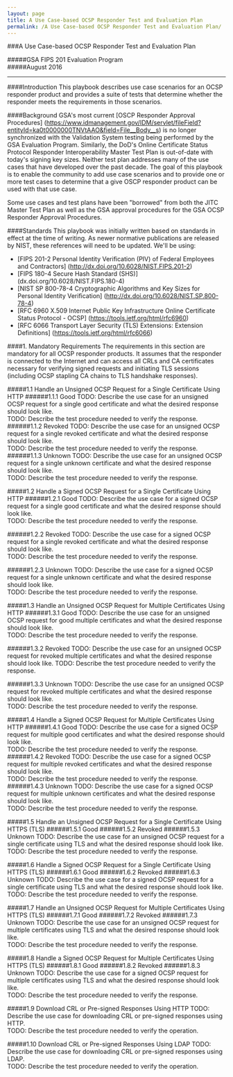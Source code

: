 ```yaml
---
layout: page
title: A Use Case-based OCSP Responder Test and Evaluation Plan
permalink: /A Use Case-based OCSP Responder Test and Evaluation Plan/
---
```

###A Use Case-based OCSP Responder Test and Evaluation Plan  
  
  
  
#####GSA FIPS 201 Evaluation Program  
#####August 2016  

---

####Introduction
This playbook describes use case scenarios for an OCSP responder product and provides a suite of
tests that determine whether the responder meets the requirements in those scenarios.

####Background
GSA's most current [OSCP Responder Approval Procedures] (https://www.idmanagement.gov/IDM/servlet/fileField?entityId=ka0t0000000TNVtAAO&field=File__Body__s) is no longer synchronized with 
the Validation System testing being performed by the GSA Evaluation Program.  Similarly, the 
DoD's Online Certificate Status Protocol Responder Interoperability Master Test Plan is out-of-date
with today's signing key sizes.  Neither test plan addresses many of the use cases that have
developed over the past decade.  The goal of this playbook is to enable the community to add use case
scenarios and to provide one or more test cases to determine that a give OSCP responder product
can be used with that use case.

Some use cases and test plans have been "borrowed" from both the JITC Master Test Plan as well as the GSA approval
procedures for the GSA OCSP Responder Approval Procedures.

####Standards
This playbook was initially written based on standards in effect at the time of writing.  As newer normative publications
are released by NIST, these references will need to be updated. We'll be using:
  * [FIPS 201-2 Personal Identity Verification \(PIV\) of Federal Employees and Contractors] (http://dx.doi.org/10.6028/NIST.FIPS.201-2)
  * [FIPS 180-4 Secure Hash Standard (SHS)] (dx.doi.org/10.6028/NIST.FIPS.180-4)
  * [NIST SP 800-78-4 Cryptographic Algorithms and Key Sizes for Personal Identity Verification] (http://dx.doi.org/10.6028/NIST.SP.800-78-4)
  * [RFC 6960 X.509 Internet Public Key Infrastructure Online Certificate Status Protocol - OCSP] (https://tools.ietf.org/html/rfc6960)
  * [RFC 6066 Transport Layer Security \(TLS\) Extensions: Extension Definitions] (https://tools.ietf.org/html/rfc6066)
  
####1. Mandatory Requirements
The requirements in this section are mandatory for all OCSP responder products.  It
assumes that the responder is connected to the Internet and can access all CRLs
and CA certificates necessary for verifying signed requests and initiating TLS
sessions (including OCSP stapling CA chains to TLS handshake responses).

#####1.1 Handle an Unsigned OCSP Request for a Single Certificate Using HTTP
######1.1.1 Good
TODO: Describe the use case for an unsigned OCSP request for a single good certificate and what the desired response should look like.  
TODO: Describe the test procedure needed to verify the response.   
######1.1.2 Revoked
TODO: Describe the use case for an unsigned OCSP request for a single revoked certificate and what the desired response should look like.  
TODO: Describe the test procedure needed to verify the response.  
######1.1.3 Unknown
TODO: Describe the use case for an unsigned OCSP request for a single unknown certificate and what the desired response should look like.  
TODO: Describe the test procedure needed to verify the response.

#####1.2 Handle a Signed OCSP Request for a Single Certificate Using HTTP
######1.2.1 Good
TODO: Describe the use case for a signed OCSP request for a single good certificate and what the desired response should look like.  
TODO: Describe the test procedure needed to verify the response.

######1.2.2 Revoked
TODO: Describe the use case for a signed OCSP request for a single revoked certificate and what the desired response should look like.  
TODO: Describe the test procedure needed to verify the response.

######1.2.3 Unknown
TODO: Describe the use case for a signed OCSP request for a single unknown certificate and what the desired response should look like.  
TODO: Describe the test procedure needed to verify the response.

#####1.3 Handle an Unsigned OCSP Request for Multiple Certificates Using HTTP
######1.3.1 Good
TODO: Describe the use case for an unsigned OCSP request for good multiple certificates and what the desired response should look like.  
TODO: Describe the test procedure needed to verify the response.

######1.3.2 Revoked
TODO: Describe the use case for an unsigned OCSP request for revoked multiple certificates and what the desired response should look like.
TODO: Describe the test procedure needed to verify the response.
  
######1.3.3 Unknown
TODO: Describe the use case for an unsigned OCSP request for revoked multiple certificates and what the desired response should look like.   
TODO: Describe the test procedure needed to verify the response.

#####1.4 Handle a Signed OCSP Request for Multiple Certificates Using HTTP
######1.4.1 Good
TODO: Describe the use case for a signed OCSP request for multiple good certificates and what the desired response should look like.  
TODO: Describe the test procedure needed to verify the response.
######1.4.2 Revoked
TODO: Describe the use case for a signed OCSP request for multiple revoked certificates and what the desired response should look like.  
TODO: Describe the test procedure needed to verify the response.
######1.4.3 Unknown
TODO: Describe the use case for a signed OCSP request for multiple unknown certificates and what the desired response should look like.  
TODO: Describe the test procedure needed to verify the response.

#####1.5 Handle an Unsigned OCSP Request for a Single Certificate Using HTTPS (TLS)
######1.5.1 Good
######1.5.2 Revoked
######1.5.3 Unknown
TODO: Describe the use case for an unsigned OCSP request for a single certificate using TLS and what the desired response should look like.   
TODO: Describe the test procedure needed to verify the response.

#####1.6 Handle a Signed OCSP Request for a Single Certificate Using HTTPS (TLS)
######1.6.1 Good
######1.6.2 Revoked
######1.6.3 Unknown
TODO: Describe the use case for a signed OCSP request for a single certificate using TLS and what the desired response should look like.  
TODO: Describe the test procedure needed to verify the response.

#####1.7 Handle an Unsigned OCSP Request for Multiple Certificates Using HTTPS (TLS)
######1.7.1 Good
######1.7.2 Revoked
######1.7.3 Unknown
TODO: Describe the use case for an unsigned OCSP request for multiple certificates using TLS and what the desired response should look like.   
TODO: Describe the test procedure needed to verify the response.

#####1.8 Handle a Signed OCSP Request for Multiple Certificates Using HTTPS (TLS)
######1.8.1 Good
######1.8.2 Revoked
######1.8.3 Unknown
TODO: Describe the use case for a signed OCSP request for multiple certificates using TLS and what the desired response should look like.  
TODO: Describe the test procedure needed to verify the response.

#####1.9 Download CRL or Pre-signed Responses Using HTTP
TODO: Describe the use case for downloading CRL or pre-signed responses using HTTP.  
TODO: Describe the test procedure needed to verify the operation.

#####1.10 Download CRL or Pre-signed Responses Using LDAP
TODO: Describe the use case for downloading CRL or pre-signed responses using LDAP.  
TODO: Describe the test procedure needed to verify the operation.

